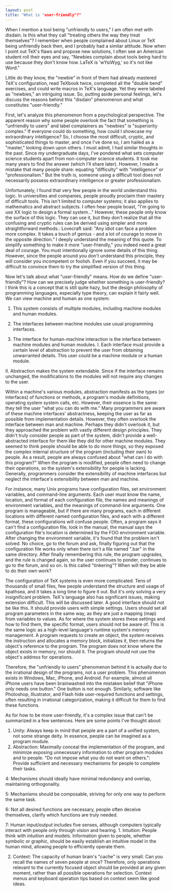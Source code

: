 ```yaml
---
layout: post
title: "What is "user-friendly"?"
---
```



When I mention a tool being "unfriendly to users," I am often met with disdain. Is this what they call "treating others the way they treat themselves"? I remember when people complained about Linux or TeX being unfriendly back then, and I probably had a similar attitude. Now when I point out TeX's flaws and propose new solutions, I often see an American student roll their eyes and say, "Newbies complain about tools being hard to use because they don't know how. LaTeX is 'wYsiWyg,' so it's not like Word."

Little do they know, the "newbie" in front of them had already mastered TeX's configuration, read TeXbook twice, completed all the "double bend" exercises, and could write macros in TeX's language. Yet they were labeled as "newbies," an intriguing issue. So, putting aside personal feelings, let's discuss the reasons behind this "disdain" phenomenon and what constitutes "user-friendly."

First, let's analyze this phenomenon from a psychological perspective. The apparent reason why some people overlook the fact that something is "unfriendly to users" and label complainers as "newbies" is "superiority complex." If everyone could do something, how could I showcase my extraordinary intelligence? So, I choose the most difficult, cryptic, and sophisticated things to master, and once I've done so, I am hailed as a "master," looking down upon others. I must admit, I had similar thoughts in the past. Since my undergraduate days, I've pondered what sets computer science students apart from non-computer science students. It took me many years to find the answer (which I'll share later). However, I made a mistake that many people share: equating "difficulty" with "intelligence" or "professionalism." But the truth is, someone using a difficult tool does not necessarily possess extraordinary intelligence or greater professionalism.

Unfortunately, I found that very few people in the world understand this logic. In universities and companies, people proudly proclaim their mastery of difficult tools. This isn't limited to computer systems; it also applies to mathematics and abstract subjects. I often hear people boast, "I'm going to use XX logic to design a formal system..." However, these people only know the surface of this logic. They can use it, but they don't realize that all the confusing and cryptic rules can be derived using simpler and more straightforward methods.: Lovecraft said: "Any idiot can face a problem more complex. It takes a touch of genius - and a lot of courage to move in the opposite direction." I deeply understand the meaning of this quote. To simplify something to make it more "user-friendly," you indeed need a great deal of courage. You must intentionally ignore some details of this thing. However, since the people around you don't understand this principle, they will consider you incompetent or foolish. Even if you succeed, it may be difficult to convince them to try the simplified version of this thing.

Now let's talk about what "user-friendly" means. How do we define "user-friendly"? How can we precisely judge whether something is user-friendly? I think this is a concept that is still quite hazy, but the design philosophy of programming languages, especially type theory, can explain it fairly well. We can view machine and human as one system:

1. This system consists of multiple modules, including machine modules and human modules.

2. The interfaces between machine modules use usual programming interfaces.

3. The interface for human-machine interaction is the interface between machine modules and human modules. I. Each interface must provide a certain level of abstraction to prevent the user from obtaining unwarranted details. This user could be a machine module or a human module.

II. Abstraction makes the system extendable. Since if the interface remains unchanged, the modifications to the modules will not require any changes to the user.

Within a machine's various modules, abstraction manifests as the types (or interfaces) of functions or methods, a program's module definitions, operating system system calls, etc. However, their essence is the same: they tell the user "what you can do with me." Many programmers are aware of these machine interfaces' abstractness, keeping the user as far as possible from implementation details. However, they often overlook the interface between man and machine. Perhaps they didn't overlook it, but they approached the problem with vastly different design principles. They didn't truly consider people as part of the system, didn't provide a well-abstracted interface for them like they did for other machine modules. They seemed to think people should be able to do more things, so they exposed the complex internal structure of the program (including their own) to people. As a result, people are always confused about "what can I do with this program?" When the program is modified, people often need to change their operations, so the system's extensibility for people is lacking. Generally, programmers consider the extensibility of machine interfaces but neglect the interface's extensibility between man and machine.

For instance, many Unix programs have configuration files, set environment variables, and command-line arguments. Each user must know the name, location, and format of each configuration file, the names and meanings of environment variables, and the meanings of command-line arguments. One program is manageable, but if there are many programs, each in different locations with different named configuration files, and each with a different format, these configurations will confuse people. Often, a program says it can't find a configuration file, look in the manual, the manual says the configuration file's location is determined by the FOO environment variable. After changing the environment variable, it's found that the problem isn't solved. No choice, go to the forum and ask, finally figuring out that the configuration file works only when there isn't a file named ".bar" in the same directory. After finally remembering this rule, the program upgrades, and the rule is changed again, so the user continues to ponder, continues to go to the forum, and so on. Is this called "tinkering"? When will they be able to do their own work?

The configuration of TeX systems is even more complicated. Tens of thousands of small files, few people understand the structure and usage of kpathsea, and it takes a long time to figure it out. But it's only solving a very insignificant problem. TeX's language also has significant issues, making extension difficult. This will be discussed later. A good interface should not be like this. It should provide users with simple settings. Users should set all program parameters in the same way, as they are just a mapping (map) from variables to values. As for where the system stores these settings and how to find them, the specific format, users should not be aware of. This is the same logic as a high-level language's runtime system's memory management. A program requests to create an object, the system receives the instruction and allocates a memory block, initializes it, then returns the object's reference to the program. The program does not know where the object exists in memory, nor should it. The program should not use the object's address for operations.

Therefore, the "unfriendly to users" phenomenon behind it is actually due to the irrational design of the programs, not a user problem. This phenomenon exists in Windows, Mac, iPhone, and Android. For example, almost all iPhone users have been brainwashed into the mistaken belief that "iPhone only needs one button." One button is not enough. Similarly, software like Photoshop, Illustrator, and Flash hide user-required functions and settings, often resulting in irrational categorization, making it difficult for them to find these functions.

As for how to be more user-friendly, it's a complex issue that can't be summarized in a few sentences. Here are some points I've thought about:

1. Unity: Always keep in mind that people are a part of a unified system, not some strange deity. In essence, people can be imagined as a program module.
2. Abstraction: Maximally conceal the implementation of the program, and minimize exposing unnecessary information to other program modules and to people. "Do not impose what you do not want on others.": Provide sufficient and necessary mechanisms for people to complete their tasks.

4: Mechanisms should ideally have minimal redundancy and overlap, maintaining orthogonality.

5: Mechanisms should be composable, striving for only one way to perform the same task.

6: Not all desired functions are necessary, people often deceive themselves, clarify which functions are truly needed.

7: Human input/output includes five senses, although computers typically interact with people only through vision and hearing. 1. Intuition: People think with intuition and models. Information given to people, whether symbolic or graphic, should be easily establish an intuitive model in the human mind, allowing people to efficiently operate them.

2. Context: The capacity of human brain's "cache" is very small. Can you recall the names of seven people at once? Therefore, only operations relevant to the currently focused object should be provided at any given moment, rather than all possible operations for selection. Context menus and keyboard operation tips based on context seem like good ideas.